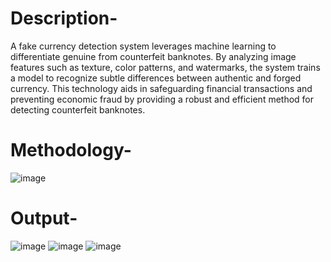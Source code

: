 # Description-
A fake currency detection system leverages machine learning to differentiate genuine from counterfeit banknotes. By analyzing image features such as texture, color patterns, and watermarks, the system trains a model to recognize subtle differences between authentic and forged currency. This technology aids in safeguarding financial transactions and preventing economic fraud by providing a robust and efficient method for detecting counterfeit banknotes.
# Methodology-
![image](https://github.com/user-attachments/assets/2c03902c-32c7-4465-baf0-aae2596d4460)

# Output-
![image](https://github.com/user-attachments/assets/031f7030-41fb-48ce-8548-4b0fed09b6e8)
![image](https://github.com/user-attachments/assets/d0d4cf25-2779-4997-9723-eeffcb28b2ad)
![image](https://github.com/user-attachments/assets/afd54719-c733-4a7b-b943-af08d819c02f)
